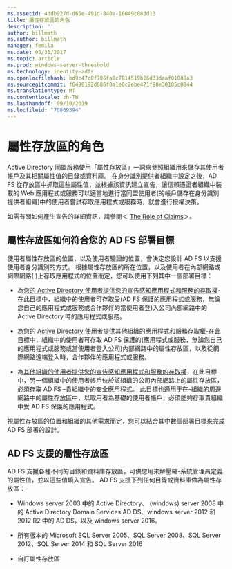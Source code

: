 ```yaml
---
ms.assetid: 4ddb927d-d65e-491d-840a-16049c083d13
title: 屬性存放區的角色
description: ''
author: billmath
ms.author: billmath
manager: femila
ms.date: 05/31/2017
ms.topic: article
ms.prod: windows-server-threshold
ms.technology: identity-adfs
ms.openlocfilehash: bd9c47c0f786fa8c7814519b26d33daaf01080a3
ms.sourcegitcommit: f6490192d686f0a1e0c2ebe471f98e30105c0844
ms.translationtype: MT
ms.contentlocale: zh-TW
ms.lasthandoff: 09/10/2019
ms.locfileid: "70869394"
---
```

# <a name="the-role-of-attribute-stores"></a>屬性存放區的角色
Active Directory 同盟服務使用「屬性存放區」一詞來參照組織用來儲存其使用者帳戶及其相關屬性值的目錄或資料庫。 在身分識別提供者組織中設定之後，AD FS 從存放區中抓取這些屬性值，並根據該資訊建立宣告，讓信賴憑證者組織中裝載的 Web 應用程式或服務可以適當地進行當同盟使用者\(的帳戶儲存在身分識別提供者組織\)中的使用者嘗試存取應用程式或服務時，就會進行授權決策。  
  
如需有關如何產生宣告的詳細資訊，請參閱＜ [The Role of Claims](The-Role-of-Claims.md)＞。  
  
## <a name="how-attribute-stores-fit-in-with-your-ad-fs-deployment-goals"></a>屬性存放區如何符合您的 AD FS 部署目標  
使用者屬性存放區的位置，以及使用者驗證的位置，會決定您設計 AD FS 以支援使用者身分識別的方式。 根據屬性存放區的所在位置，以及使用者在內部網路或網際網路\( \)上存取應用程式的位置而定，您可以使用下列其中一個部署目標：  
  
-   為[您的 Active Directory 使用者提供您的宣告感知應用程式和服務的存取權](https://technet.microsoft.com/library/dd807071.aspx)-在此目標中，組織中的使用者可存取受\(AD FS 保護的應用程式或服務，無論您自己的應用程式或服務或合作夥伴的當使用者登\)入公司內部網路中的 Active Directory 時的應用程式或服務。  
  
-   [為您的 Active Directory 使用者提供其他組織的應用程式和服務存取權](https://technet.microsoft.com/library/dd807123.aspx)-在此目標中，組織中的使用者可存取 AD FS 保護的\(應用程式或服務，無論您自己的應用程式或服務或當使用者登入公司\)內部網路中的屬性存放區，以及從網際網路遠端登入時，合作夥伴的應用程式或服務。  
  
-   為[其他組織的使用者提供您的宣告感知應用程式和服務的存取權](https://technet.microsoft.com/library/dd807099.aspx)，在此目標中，另一個組織中的使用者帳戶位於該組織的公司內部網路上的屬性存放區，必須存取 AD FS –貴組織中的安全應用程式。 此目標也適用于在\-組織的周邊網路中的屬性存放區中，以取用者為基礎的使用者帳戶，必須能夠存取貴組織中受 AD FS 保護的應用程式。  
  
視屬性存放區的位置和組織的其他需求而定，您可以結合其中數個部署目標來完成 AD FS 部署的設計。  
  
## <a name="attribute-stores-that-are-supported-by-ad-fs"></a>AD FS 支援的屬性存放區  
AD FS 支援各種不同的目錄和資料庫存放區，可供您用來解壓縮\-系統管理員定義的屬性值，並以這些值填入宣告。 AD FS 支援下列任何目錄或資料庫做為屬性存放區：  
  
-   Windows server 2003 中的 Active Directory、 \(windows\) server 2008 中的 Active Directory Domain Services AD DS、windows server 2012 和 2012 R2 中的 AD DS，以及 windows server 2016。 
  
-   所有版本的 Microsoft SQL Server 2005、SQL Server 2008、SQL Server 2012、SQL Server 2014 和 SQL Server 2016  
  
-   自訂屬性存放區  
  

